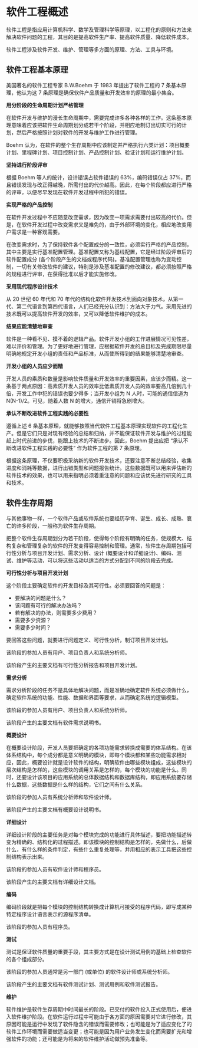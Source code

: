 # 软件工程概述

软件工程是指应用计算机科学、数学及管理科学等原理，以工程化的原则和方法来解决软件问题的工程，其目的是提高软件生产率、提高软件质量、降低软件成本。

软件工程涉及软件开发、维护、管理等多方面的原理、方法、工具与环境。

## 软件工程基本原理

美国著名的软件工程专家 B.W.Boehm 于 1983 年提出了软件工程的 7 条基本原理，他认为这 7 条原理是确保软件产品质量和开发效率的原理的最小集合。

**用分阶段的生命周期计划严格管理**

在软件开发与维护的漫长生命周期中，需要完成许多各种各样的工作。这条基本原理意味着应该把软件生命周期划分成若干个阶段，并相应地制订出切实可行的计划，然后严格按照计划对软件的开发与维护工作进行管理。

Boehm 认为，在软件的整个生存周期中应该制定并严格执行六类计划：项目概要计划、里程碑计划、项目控制计划、产品控制计划、验证计划和运行维护计划。



**坚持进行阶段评审**

根据 Boehm 等人的统计，设计错误占软件错误的 63%，编码错误仅占 37%，而且错误发现与改正得越晚，所需付出的代价越高。因此，在每个阶段都应进行严格的评审，以便尽早发现在软件开发过程中所犯的错误。



**实现严格的产品控制**

在软件开发过程中不应随意改变需求，因为改变一项需求需要付出较高的代价。但是，在软件开发过程中改变需求又是难免的，由于外部环境的变化，相应地改变用户需求是一种客观需要。

在改变需求时，为了保持软件各个配置成分的一致性，必须实行严格的产品控制，其中主要是实行基准配置管理。基准配置又称为基线配置，它是经过阶段评审后的软件配置成分 (各个阶段产生的文档或程序代码)。基准配置管理也称为变动控制，一切有关修改软件的建议，特别是涉及基准配置的修改建议，都必须按照严格的规程进行评审，在获得批准以后才能实施修改。



**采用现代程序设计技术**

从 20 世纪 60 年代和 70 年代的结构化软件开发技术到面向对象技术，从第一代、第二代语言到第四代语言，人们已经充分认识到：方法大于力气。采用先进的技术既可以提高软件开发的效率，又可以降低软件维护的成本。



**结果应能清楚地审查**

软件是一种看不见、摸不着的逻辑产品。软件开发小组的工作进展情况可见性差，难以评价和管理。为了更好地进行管理，应根据软件开发的总目标及完成期限尽量明确地规定开发小组的责任和产品标准，从而使所得到的结果能够清楚地审查。



**开发小组的人员应少而精**

开发人员的素质和数量是影响软件质量和开发效率的重要因素，应该少而精。这一条基于两点原因：高素质开发人员的效率比低素质开发人员的效率要高几倍到几十倍，开发工作中犯的错误也要少得多；当开发小组为 N 人时，可能的通信信道为 N(N-1)/2。可见，随着人数 N 的增大，通信开销将急剧增大。



**承认不断改进软件工程实践的必要性**

遵循上述 6 条基本原理，就能够按照当代软件工程基本原理实现软件的工程化生产。但是它们只是对现有经验的总结和归纳，并不能保证软件开发与维护的过程能赶上时代前进的步伐，能跟上技术的不断进步。因此，Boehm 提出应把 “承认不断改进软件工程实践的必要性” 作为软件工程的第 7 条原理。

根据这条原理，不仅要积极采纳新的软件开发技术，还要注意不断总结经验，收集进度和消耗等数据，进行出错类型和问题报告统计。这些数据既可以用来评估新的软件技术的效果，也可以用来指明必须着重注意的问题和应该优先进行研究的工具和技术。



## 软件生存周期

与其他事物一样，一个软件产品或软件系统也要经历孕育、诞生、成长、成熟、衰亡的许多阶段，一般称为软件生存周期。

把整个软件生存周期划分为若干阶段，使得每个阶段有明确的任务，使规模大、结构复杂和管理复杂的软件的开发变得容易控制和管理。通常，软件生存周期包括可行性分析与项目开发计划、需求分析、设计 (概要设计和详细设计)、编码、测试、维护等活动，可以将这些活动以适当的方式分配到不同的阶段去完成。

**可行性分析与项目开发计划**

这个阶段主要确定软件的开发目标及其可行性。必须要回答的问题是：

* 要解决的问题是什么？
* 该问题有可行的解决办法吗？
* 若有解决的办法，则需要多少费用？
* 需要多少资源？
* 需要多少时间？

要回答这些问题，就要进行问题定义、可行性分析，制订项目开发计划。

该阶段的参加人员有用户、项目负责人和系统分析师。

该阶段产生的主要文档有可行性分析报告和项目开发计划。



**需求分析**

需求分析阶段的任务不是具体地解决问题，而是准确地确定软件系统必须做什么，确定软件系统的功能、性能、数据和界面等要求，从而确定系统的逻辑模型。

该阶段的参加人员有用户、项目负责人和系统分析师。

该阶段产生的主要文档有软件需求说明书。



**概要设计**

在概要设计阶段，开发人员要把确定的各项功能需求转换成需要的体系结构。在该体系结构中，每个成分都是意义明确的模块，即每个模块都和某些功能需求相对应，因此，概要设计就是设计软件的结构，明确软件由哪些模块组成，这些模块的层次结构是怎样的，这些模块的调用关系是怎样的，每个模块的功能是什么。同时，还要设计该项目的应用系统的总体数据结构和数据库结构，即应用系统要存储什么数据，这些数据是什么样的结构，它们之间有什么关系。

该阶段的参加人员有系统分析师和软件设计师。

该阶段产生的主要文档有概要设计说明书。



**详细设计**

详细设计阶段的主要任务是对每个模块完成的功能进行具体描述，要把功能描述转变为精确的、结构化的过程描述。即该模块的控制结构是怎样的，先做什么，后做什么，有什么样的条件判定，有些什么重复处理等，并用相应的表示工具把这些控制结构表示出来。

该阶段的参加人员有软件设计师和程序员。

该阶段产生的主要文档有详细设计文档。



**编码**

编码阶段就是把每个模块的控制结构转换成计算机可接受的程序代码，即写成某种特定程序设计语言表示的源程序清单。

该阶段的参加人员有程序员。



**测试**

测试是保证软件质量的重要手段，其主要方式是在设计测试用例的基础上检查软件的各个组成部分。

该阶段的参加人员通常是另一部门 (或单位) 的软件设计师或系统分析师。

该阶段产生的主要文档有软件测试计划、测试用例和软件测试报告。



**维护**

软件维护是软件生存周期中时间最长的阶段。已交付的软件投入正式使用后，便进入软件维护阶段。在软件运行过程中可能由于各方面的原因需要对它进行修改，其原因可能是运行中发现了软件隐含的错误而需要修改；也可能是为了适应变化了的软件工作环境而需要做适当变更；也可能是因为用户业务发生变化而需要扩充和增强软件的功能；还可能是为将来的软件维护活动做预先准备等。

